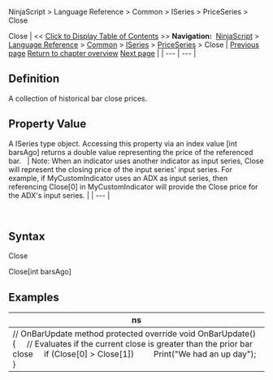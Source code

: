 ﻿
NinjaScript > Language Reference > Common > ISeries<T> > PriceSeries<double> > Close

Close
| << [Click to Display Table of Contents](close.md) >> **Navigation:**     [NinjaScript](ninjascript.md) > [Language Reference](language_reference_wip.md) > [Common](common.md) > [ISeries<T>](iseriest.md) > [PriceSeries<double>](priceseries.md) > Close | [Previous page](priceseries.md) [Return to chapter overview](priceseries.md) [Next page](closes.md) |
| --- | --- |
## Definition
A collection of historical bar close prices.
 
## Property Value
A ISeries<double> type object. Accessing this property via an index value [int barsAgo] returns a double value representing the price of the referenced bar.
 
| Note: When an indicator uses another indicator as input series, Close will represent the closing price of the input series' input series. For example, if MyCustomIndicator uses an ADX as input series, then referencing Close[0] in MyCustomIndicator will provide the Close price for the ADX's input series. |
| --- |

 
## Syntax
Close  

Close[int barsAgo]
## 
## 
## Examples
| ns |
| --- |
| // OnBarUpdate method protected override void OnBarUpdate() {      // Evaluates if the current close is greater than the prior bar close      if (Close[0] > Close[1])          Print("We had an up day"); } |
